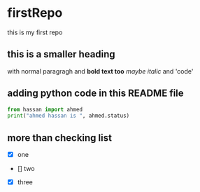 # firstRepo
this is my first repo

## this is a smaller heading
with normal paragragh and **bold text too** *maybe italic*
and 'code'

## adding python code in this README file

```python
from hassan import ahmed
print("ahmed hassan is ", ahmed.status)

```

## more than checking list

* [x] one
* [] two
* [x] three